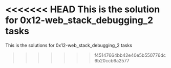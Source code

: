 <<<<<<< HEAD
This is the solution for 0x12-web_stack_debugging_2 tasks
=======
This is the solutions for 0x12-web_stack_debugging_2 tasks
>>>>>>> f45147664bb42e40e5b550776dc6b20ccb6a2577

